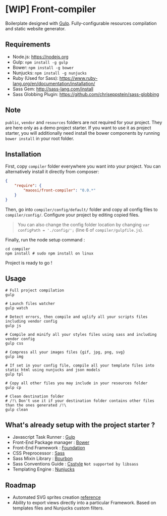 #  [WIP] Front-compiler

Boilerplate designed with [Gulp](http://gulpjs.com). Fully-configurable resources compilation and static website generator.


## Requirements

* Node.js: https://nodejs.org
* Gulp: `npm install -g gulp`
* Bower: `npm install -g bower`
* Nunjucks: `npm install -g nunjucks`
* Ruby (Used for Sass): https://www.ruby-lang.org/en/documentation/installation/
* Sass Gem: http://sass-lang.com/install
* Sass Globbing Plugin: https://github.com/chriseppstein/sass-globbing


## Note

`public`, `vendor` and `resources` folders are not required for your project. They are here only as a demo project starter.
If you want to use it as project starter, you will additionally need install the bower components by running `bower install` in your root folder. 


## Installation

First, copy `compiler` folder everywhere you want into your project. You can alternatively install it directly from composer:

```json
{
    "require": {
    	"maoosi/front-compiler": "0.0.*"
	}
}
```

Then, go into `compiler/config/default/` folder and copy all config files to `compiler/config/`. Configure your project by editing copied files.

> You can also change the config folder location by changing `var configPath = './config/';` (line 6 of `compiler/gulpfile.js`).

Finally, run the node setup command :

```shell
cd compiler
npm install # sudo npm install on linux
```

Project is ready to go !


## Usage

```shell
# Full project compilation
gulp

# Launch files watcher
gulp watch

# Detect errors, then compile and uglify all your scripts files including vendor config
gulp js

# Compile and minify all your styles files using sass and including vendor config
gulp css

# Compress all your images files {gif, jpg, png, svg}
gulp img

# If set in your config file, compile all your template files into static html using nunjucks and json models
gulp tpl

# Copy all other files you may include in your resources folder
gulp cp

# Clean destination folder
# /!\ Don't use it if your destination folder contains other files than the ones generated /!\
gulp clean
```


## What's already setup with the project starter ?

* Javascript Task Runner : [Gulp](http://gulpjs.com)
* Front-End Package manager : [Bower](http://bower.io)
* Front-End Framework : [Foundation](http://foundation.zurb.com)
* CSS Preprocessor : [Sass](http://sass-lang.com)
* Sass Mixin Library : [Bourbon](http://bourbon.io)
* Sass Conventions Guide : [Csstyle](http://www.csstyle.io) `Not supported by libsass`
* Templating Engine : [Nunjucks](https://mozilla.github.io/nunjucks/)


## Roadmap

* Automated SVG sprites creation [reference](https://www.liquidlight.co.uk/blog/article/creating-svg-sprites-using-gulp-and-sass/)
* Ability to export views directly into a particular Framework. Based on templates files and Nunjucks custom filters.